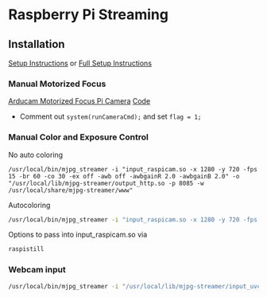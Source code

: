 # Raspberry Pi Streaming

## Installation
[Setup Instructions](https://github.com/djsamseng/Grigio#raspberry-pi)
or [Full Setup Instructions](https://www.sigmdel.ca/michel/ha/rpi/streaming_en.html)

### Manual Motorized Focus
[Arducam Motorized Focus Pi Camera](https://www.amazon.com/dp/B07SN8GYGD)
[Code](https://github.com/ArduCAM/RaspberryPi/blob/master/Motorized_Focus_Camera/C/manualFocusPreview.c)
- Comment out `system(runCameraCmd);` and set `flag = 1;` 

### Manual Color and Exposure Control
No auto coloring
```
/usr/local/bin/mjpg_streamer -i "input_raspicam.so -x 1280 -y 720 -fps 15 -br 60 -co 30 -ex off -awb off -awbgainR 2.0 -awbgainB 2.0" -o "/usr/local/lib/mjpg-streamer/output_http.so -p 8085 -w /usr/local/share/mjpg-streamer/www"
```

Autocoloring
```bash
/usr/local/bin/mjpg_streamer -i "input_raspicam.so -x 1280 -y 720 -fps 15 -br 60 -co 30 -ex off -awb sun" -o "/usr/local/lib/mjpg-streamer/output_http.so -p 8085 -w /usr/local/share/mjpg-streamer/www"
```

Options to pass into input_raspicam.so via
```bash
raspistill
```

### Webcam input
```bash
/usr/local/bin/mjpg_streamer -i "/usr/local/lib/mjpg-streamer/input_uvc.so -n -f 10 -r 1280x720" -o "/usr/local/lib/mjpg-streamer/output_http.so -p 8085 -w /usr/local/share/mjpg-streamer/www"
```


